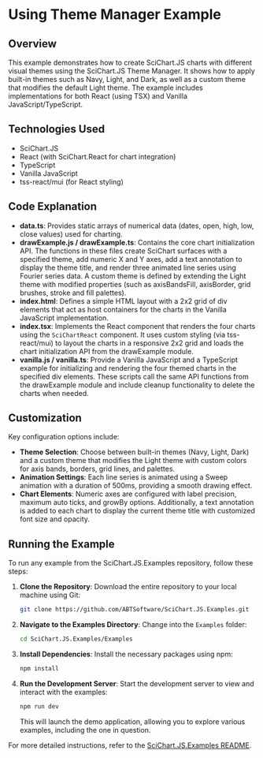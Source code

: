 # Using Theme Manager Example

## Overview

This example demonstrates how to create SciChart.JS charts with different visual themes using the SciChart.JS Theme Manager. It shows how to apply built-in themes such as Navy, Light, and Dark, as well as a custom theme that modifies the default Light theme. The example includes implementations for both React (using TSX) and Vanilla JavaScript/TypeScript.

## Technologies Used

-   SciChart.JS
-   React (with SciChart.React for chart integration)
-   TypeScript
-   Vanilla JavaScript
-   tss-react/mui (for React styling)

## Code Explanation

-   **data.ts**: Provides static arrays of numerical data (dates, open, high, low, close values) used for charting.
-   **drawExample.js / drawExample.ts**: Contains the core chart initialization API. The functions in these files create SciChart surfaces with a specified theme, add numeric X and Y axes, add a text annotation to display the theme title, and render three animated line series using Fourier series data. A custom theme is defined by extending the Light theme with modified properties (such as axisBandsFill, axisBorder, grid brushes, stroke and fill palettes).
-   **index.html**: Defines a simple HTML layout with a 2x2 grid of div elements that act as host containers for the charts in the Vanilla JavaScript implementation.
-   **index.tsx**: Implements the React component that renders the four charts using the `SciChartReact` component. It uses custom styling (via tss-react/mui) to layout the charts in a responsive 2x2 grid and loads the chart initialization API from the drawExample module.
-   **vanilla.js / vanilla.ts**: Provide a Vanilla JavaScript and a TypeScript example for initializing and rendering the four themed charts in the specified div elements. These scripts call the same API functions from the drawExample module and include cleanup functionality to delete the charts when needed.

## Customization

Key configuration options include:

-   **Theme Selection**: Choose between built-in themes (Navy, Light, Dark) and a custom theme that modifies the Light theme with custom colors for axis bands, borders, grid lines, and palettes.
-   **Animation Settings**: Each line series is animated using a Sweep animation with a duration of 500ms, providing a smooth drawing effect.
-   **Chart Elements**: Numeric axes are configured with label precision, maximum auto ticks, and growBy options. Additionally, a text annotation is added to each chart to display the current theme title with customized font size and opacity.

## Running the Example

To run any example from the SciChart.JS.Examples repository, follow these steps:

1. **Clone the Repository**: Download the entire repository to your local machine using Git:

    ```bash
    git clone https://github.com/ABTSoftware/SciChart.JS.Examples.git
    ```

2. **Navigate to the Examples Directory**: Change into the `Examples` folder:

    ```bash
    cd SciChart.JS.Examples/Examples
    ```

3. **Install Dependencies**: Install the necessary packages using npm:

    ```bash
    npm install
    ```

4. **Run the Development Server**: Start the development server to view and interact with the examples:

    ```bash
    npm run dev
    ```

    This will launch the demo application, allowing you to explore various examples, including the one in question.

For more detailed instructions, refer to the [SciChart.JS.Examples README](https://github.com/ABTSoftware/SciChart.JS.Examples/blob/master/README.md).
